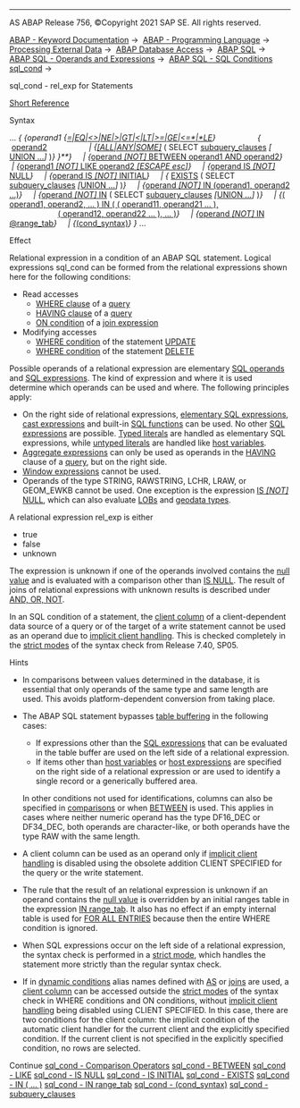   

* * *

AS ABAP Release 756, ©Copyright 2021 SAP SE. All rights reserved.

[ABAP - Keyword Documentation](javascript:call_link\('abenabap.htm'\)) →  [ABAP - Programming Language](javascript:call_link\('abenabap_reference.htm'\)) →  [Processing External Data](javascript:call_link\('abenabap_language_external_data.htm'\)) →  [ABAP Database Access](javascript:call_link\('abendb_access.htm'\)) →  [ABAP SQL](javascript:call_link\('abenabap_sql.htm'\)) →  [ABAP SQL - Operands and Expressions](javascript:call_link\('abenabap_sql_operands.htm'\)) →  [ABAP SQL - SQL Conditions sql\_cond](javascript:call_link\('abenasql_cond.htm'\)) → 

sql\_cond - rel\_exp for Statements

[Short Reference](javascript:call_link\('abensql_cond_shortref.htm'\))

Syntax

... *{* *{*operand1 *{*[\=*|*EQ*|*<>*|*NE*|*\>*|*GT*|*<*|*LT*|*\>=*|*GE*|*<=*|*LE](javascript:call_link\('abenwhere_logexp_compare.htm'\))*}*
                  *{*  [operand2](javascript:call_link\('abenwhere_logexp_compare.htm'\))
                  *|* *{*[*\[*ALL*|*ANY*|*SOME*\]*](javascript:call_link\('abenwhere_logexp_all_any_some.htm'\)) ( SELECT [subquery\_clauses](javascript:call_link\('abenwhere_logexp_subquery.htm'\)) *\[* [UNION ...](javascript:call_link\('abapunion.htm'\))*\]* )*}* *}**}*
    *|* *{*[operand *\[*NOT*\]* BETWEEN operand1 AND operand2](javascript:call_link\('abenwhere_logexp_interval.htm'\))*}*
    *|* *{*[operand1 *\[*NOT*\]* LIKE operand2 *\[*ESCAPE esc*\]*](javascript:call_link\('abenwhere_logexp_like.htm'\))*}*
    *|* *{*[operand IS *\[*NOT*\]* NULL](javascript:call_link\('abenwhere_logexp_null.htm'\))*}*
    *|* *{*[operand IS *\[*NOT*\]* INITIAL](javascript:call_link\('abenwhere_logexp_initial.htm'\))*}*
    *|* *{* [EXISTS](javascript:call_link\('abenwhere_logexp_exists.htm'\)) ( SELECT [subquery\_clauses](javascript:call_link\('abenwhere_logexp_subquery.htm'\)) *\[*[UNION ...](javascript:call_link\('abapunion.htm'\))*\]* )*}*
    *|* *{*[operand *\[*NOT*\]* IN (operand1, operand2 ...)](javascript:call_link\('abenwhere_logexp_operand_in.htm'\))*}*
    *|* *{*[operand *\[*NOT*\]* IN](javascript:call_link\('abenwhere_logexp_operand_in.htm'\)) ( SELECT [subquery\_clauses](javascript:call_link\('abenwhere_logexp_subquery.htm'\)) *\[*[UNION ...](javascript:call_link\('abapunion.htm'\))*\]* )*}*
    *|* *{*[( operand1, operand2, ... ) IN ( ( operand11, operand21 ... ),](javascript:call_link\('abenwhere_logexp_list_in.htm'\))
                                        [( operand12, operand22 ... ), ... )](javascript:call_link\('abenwhere_logexp_list_in.htm'\))*}*
    *|* *{*[operand *\[*NOT*\]* IN @range\_tab](javascript:call_link\('abenwhere_logexp_seltab.htm'\))*}*
    *|* *{*[(cond\_syntax)](javascript:call_link\('abenwhere_logexp_dynamic.htm'\))*}* *}* ...

Effect

Relational expression in a condition of an ABAP SQL statement. Logical expressions sql\_cond can be formed from the relational expressions shown here for the following conditions:

-   Read accesses
    -   [WHERE clause](javascript:call_link\('abapwhere.htm'\)) of a [query](javascript:call_link\('abenquery_glosry.htm'\) "Glossary Entry")
    -   [HAVING clause](javascript:call_link\('abaphaving_clause.htm'\)) of a [query](javascript:call_link\('abenquery_glosry.htm'\) "Glossary Entry")
    -   [ON condition](javascript:call_link\('abapselect_join.htm'\)) of a [join expression](javascript:call_link\('abenjoin_expression_glosry.htm'\) "Glossary Entry")
-   Modifying accesses
    -   [WHERE condition](javascript:call_link\('abapupdate_source.htm'\)) of the statement [UPDATE](javascript:call_link\('abapupdate.htm'\))
    -   [WHERE condition](javascript:call_link\('abapdelete_where.htm'\)) of the statement [DELETE](javascript:call_link\('abapdelete_dbtab.htm'\))

Possible operands of a relational expression are elementary [SQL operands](javascript:call_link\('abensql_operands.htm'\)) and [SQL expressions](javascript:call_link\('abapsql_expr.htm'\)). The kind of expression and where it is used determine which operands can be used and where. The following principles apply:

-   On the right side of relational expressions, [elementary SQL expressions](javascript:call_link\('abapsql_expr.htm'\)), [cast expressions](javascript:call_link\('abensql_cast.htm'\)) and built-in [SQL functions](javascript:call_link\('abensql_builtin_func.htm'\)) can be used. No other [SQL expressions](javascript:call_link\('abapsql_expr.htm'\)) are possible. [Typed literals](javascript:call_link\('abenabap_sql_typed_literals.htm'\)) are handled as elementary SQL expressions, while [untyped literals](javascript:call_link\('abenabap_sql_untyped_literals.htm'\)) are handled like [host variables](javascript:call_link\('abenabap_sql_host_variables.htm'\)).
-   [Aggregate expressions](javascript:call_link\('abenaggregate_expression_glosry.htm'\) "Glossary Entry") can only be used as operands in the [HAVING](javascript:call_link\('abaphaving_clause.htm'\)) clause of a [query](javascript:call_link\('abenquery_glosry.htm'\) "Glossary Entry"), but on the right side.
-   [Window expressions](javascript:call_link\('abenwindow_expression_glosry.htm'\) "Glossary Entry") cannot be used.
-   Operands of the type STRING, RAWSTRING, LCHR, LRAW, or GEOM\_EWKB cannot be used. One exception is the expression [IS *\[*NOT*\]* NULL](javascript:call_link\('abenwhere_logexp_null.htm'\)), which can also evaluate [LOBs](javascript:call_link\('abenlob_glosry.htm'\) "Glossary Entry") and [geodata types](javascript:call_link\('abengeo_data_type_glosry.htm'\) "Glossary Entry").

A relational expression rel\_exp is either

-   true
-   false
-   unknown

The expression is unknown if one of the operands involved contains the [null value](javascript:call_link\('abennull_value_glosry.htm'\) "Glossary Entry") and is evaluated with a comparison other than [IS NULL](javascript:call_link\('abenwhere_logexp_null.htm'\)). The result of joins of relational expressions with unknown results is described under [AND, OR, NOT](javascript:call_link\('abenwhere_logexp_andornot.htm'\)).

In an SQL condition of a statement, the [client column](javascript:call_link\('abenclient_column_glosry.htm'\) "Glossary Entry") of a client-dependent data source of a query or of the target of a write statement cannot be used as an operand due to [implicit client handling](javascript:call_link\('abenabap_sql_client_handling.htm'\)). This is checked completely in the [strict modes](javascript:call_link\('abenabap_sql_strict_modes.htm'\)) of the syntax check from Release 7.40, SP05.

Hints

-   In comparisons between values determined in the database, it is essential that only operands of the same type and same length are used. This avoids platform-dependent conversion from taking place.
-   The ABAP SQL statement bypasses [table buffering](javascript:call_link\('abentable_buffering_glosry.htm'\) "Glossary Entry") in the following cases:
    
    -   If expressions other than the [SQL expressions](javascript:call_link\('abenbuffer_expressions.htm'\)) that can be evaluated in the table buffer are used on the left side of a relational expression.
    -   If items other than [host variables](javascript:call_link\('abenhost_variable_glosry.htm'\) "Glossary Entry") or [host expressions](javascript:call_link\('abenhost_expression_glosry.htm'\) "Glossary Entry") are specified on the right side of a relational expression or are used to identify a single record or a generically buffered area.
    
    In other conditions not used for identifications, columns can also be specified in [comparisons](javascript:call_link\('abenwhere_logexp_compare.htm'\)) or when [BETWEEN](javascript:call_link\('abenwhere_logexp_interval.htm'\)) is used. This applies in cases where neither numeric operand has the type DF16\_DEC or DF34\_DEC, both operands are character-like, or both operands have the type RAW with the same length.
    
-   A client column can be used as an operand only if [implicit client handling](javascript:call_link\('abenabap_sql_client_handling.htm'\)) is disabled using the obsolete addition CLIENT SPECIFIED for the query or the write statement.
-   The rule that the result of an relational expression is unknown if an operand contains the [null value](javascript:call_link\('abennull_value_glosry.htm'\) "Glossary Entry") is overridden by an initial ranges table in the expression [IN range\_tab](javascript:call_link\('abenwhere_logexp_seltab.htm'\)). It also has no effect if an empty internal table is used for [FOR ALL ENTRIES](javascript:call_link\('abenwhere_all_entries.htm'\)) because then the entire WHERE condition is ignored.
-   When SQL expressions occur on the left side of a relational expression, the syntax check is performed in a [strict mode](javascript:call_link\('abenabap_sql_strictmode_750.htm'\)), which handles the statement more strictly than the regular syntax check.
-   If in [dynamic conditions](javascript:call_link\('abenwhere_logexp_dynamic.htm'\)) alias names defined with [AS](javascript:call_link\('abapfrom_clause.htm'\)) or [joins](javascript:call_link\('abapfrom_clause.htm'\)) are used, a [client column](javascript:call_link\('abenclient_column_glosry.htm'\) "Glossary Entry") can be accessed outside the [strict modes](javascript:call_link\('abenabap_sql_strict_modes.htm'\)) of the syntax check in WHERE conditions and ON conditions, without [implicit client handling](javascript:call_link\('abenabap_sql_client_handling.htm'\)) being disabled using CLIENT SPECIFIED. In this case, there are two conditions for the client column: the implicit condition of the automatic client handler for the current client and the explicitly specified condition. If the current client is not specified in the explicitly specified condition, no rows are selected.

Continue
[sql\_cond - Comparison Operators](javascript:call_link\('abenwhere_logexp_compare.htm'\))
[sql\_cond - BETWEEN](javascript:call_link\('abenwhere_logexp_interval.htm'\))
[sql\_cond - LIKE](javascript:call_link\('abenwhere_logexp_like.htm'\))
[sql\_cond - IS NULL](javascript:call_link\('abenwhere_logexp_null.htm'\))
[sql\_cond - IS INITIAL](javascript:call_link\('abenwhere_logexp_initial.htm'\))
[sql\_cond - EXISTS](javascript:call_link\('abenwhere_logexp_exists.htm'\))
[sql\_cond - IN ( ... )](javascript:call_link\('abenwhere_logexp_in.htm'\))
[sql\_cond - IN range\_tab](javascript:call_link\('abenwhere_logexp_seltab.htm'\))
[sql\_cond - (cond\_syntax)](javascript:call_link\('abenwhere_logexp_dynamic.htm'\))
[sql\_cond - subquery\_clauses](javascript:call_link\('abenwhere_logexp_subquery.htm'\))